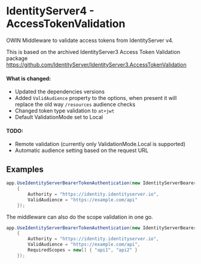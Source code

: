 IdentityServer4 - AccessTokenValidation
====================================================

OWIN Middleware to validate access tokens from IdentityServer v4.

This is based on the archived IdentityServer3 Access Token Validation package https://github.com/IdentityServer/IdentityServer3.AccessTokenValidation

#### What is changed:
- Updated the dependencies versions
- Added `ValidAudience` property to the options, when present it will replace the old way `/resources` audience checks
- Changed token type validation to `at+jwt`
- Default ValidationMode set to Local

#### TODO:
- Remote validation (currently only ValidationMode.Local is supported)
- Automatic audience setting based on the request URL

## Examples

```csharp
app.UseIdentityServerBearerTokenAuthentication(new IdentityServerBearerTokenAuthenticationOptions
    {
        Authority = "https://identity.identityserver.io",
        ValidAudience = "https://example.com/api"
    });
```

The middleware can also do the scope validation in one go.

```csharp
app.UseIdentityServerBearerTokenAuthentication(new IdentityServerBearerTokenAuthenticationOptions
    {
        Authority = "https://identity.identityserver.io",
        ValidAudience = "https://example.com/api",
        RequiredScopes = new[] { "api1", "api2" }
    });
```
